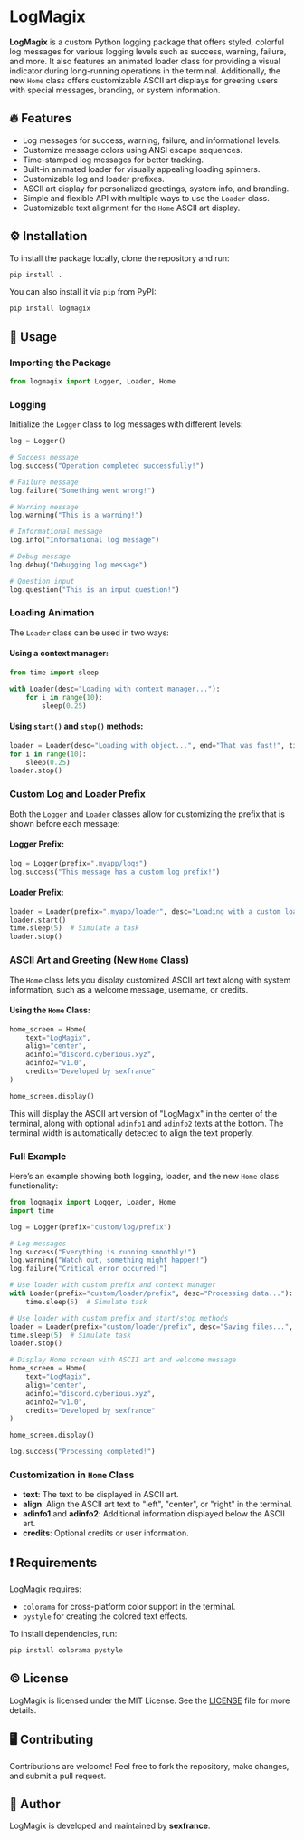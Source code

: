 # LogMagix

**LogMagix** is a custom Python logging package that offers styled, colorful log messages for various logging levels such as success, warning, failure, and more. It also features an animated loader class for providing a visual indicator during long-running operations in the terminal. Additionally, the new `Home` class offers customizable ASCII art displays for greeting users with special messages, branding, or system information.

## 🔥 Features

- Log messages for success, warning, failure, and informational levels.
- Customize message colors using ANSI escape sequences.
- Time-stamped log messages for better tracking.
- Built-in animated loader for visually appealing loading spinners.
- Customizable log and loader prefixes.
- ASCII art display for personalized greetings, system info, and branding.
- Simple and flexible API with multiple ways to use the `Loader` class.
- Customizable text alignment for the `Home` ASCII art display.

## ⚙️ Installation

To install the package locally, clone the repository and run:

```bash
pip install .
```

You can also install it via `pip` from PyPI:

```bash
pip install logmagix
```

## 🔧 Usage

### Importing the Package

```python
from logmagix import Logger, Loader, Home
```

### Logging

Initialize the `Logger` class to log messages with different levels:

```python
log = Logger()

# Success message
log.success("Operation completed successfully!")

# Failure message
log.failure("Something went wrong!")

# Warning message
log.warning("This is a warning!")

# Informational message
log.info("Informational log message")

# Debug message
log.debug("Debugging log message")

# Question input
log.question("This is an input question!")
```

### Loading Animation

The `Loader` class can be used in two ways:

#### Using a context manager:

```python
from time import sleep

with Loader(desc="Loading with context manager..."):
    for i in range(10):
        sleep(0.25)
```

#### Using `start()` and `stop()` methods:

```python
loader = Loader(desc="Loading with object...", end="That was fast!", timeout=0.05).start()
for i in range(10):
    sleep(0.25)
loader.stop()
```

### Custom Log and Loader Prefix

Both the `Logger` and `Loader` classes allow for customizing the prefix that is shown before each message:

#### Logger Prefix:

```python
log = Logger(prefix=".myapp/logs")
log.success("This message has a custom log prefix!")
```

#### Loader Prefix:

```python
loader = Loader(prefix=".myapp/loader", desc="Loading with a custom loader prefix...")
loader.start()
time.sleep(5)  # Simulate a task
loader.stop()
```

### ASCII Art and Greeting (New `Home` Class)

The `Home` class lets you display customized ASCII art text along with system information, such as a welcome message, username, or credits.

#### Using the `Home` Class:

```python
home_screen = Home(
    text="LogMagix",
    align="center",
    adinfo1="discord.cyberious.xyz",
    adinfo2="v1.0",
    credits="Developed by sexfrance"
)

home_screen.display()
```

This will display the ASCII art version of "LogMagix" in the center of the terminal, along with optional `adinfo1` and `adinfo2` texts at the bottom. The terminal width is automatically detected to align the text properly.

### Full Example

Here’s an example showing both logging, loader, and the new `Home` class functionality:

```python
from logmagix import Logger, Loader, Home
import time

log = Logger(prefix="custom/log/prefix")

# Log messages
log.success("Everything is running smoothly!")
log.warning("Watch out, something might happen!")
log.failure("Critical error occurred!")

# Use loader with custom prefix and context manager
with Loader(prefix="custom/loader/prefix", desc="Processing data..."):
    time.sleep(5)  # Simulate task

# Use loader with custom prefix and start/stop methods
loader = Loader(prefix="custom/loader/prefix", desc="Saving files...", end="Done!", timeout=0.05).start()
time.sleep(5)  # Simulate task
loader.stop()

# Display Home screen with ASCII art and welcome message
home_screen = Home(
    text="LogMagix",
    align="center",
    adinfo1="discord.cyberious.xyz",
    adinfo2="v1.0",
    credits="Developed by sexfrance"
)

home_screen.display()

log.success("Processing completed!")
```

### Customization in `Home` Class

- **text**: The text to be displayed in ASCII art.
- **align**: Align the ASCII art text to "left", "center", or "right" in the terminal.
- **adinfo1** and **adinfo2**: Additional information displayed below the ASCII art.
- **credits**: Optional credits or user information.

## ❗ Requirements

LogMagix requires:

- `colorama` for cross-platform color support in the terminal.
- `pystyle` for creating the colored text effects.

To install dependencies, run:

```bash
pip install colorama pystyle
```

## ©️ License

LogMagix is licensed under the MIT License. See the [LICENSE](LICENSE) file for more details.

## 🖥️ Contributing

Contributions are welcome! Feel free to fork the repository, make changes, and submit a pull request.

## 👤 Author

LogMagix is developed and maintained by **sexfrance**.
